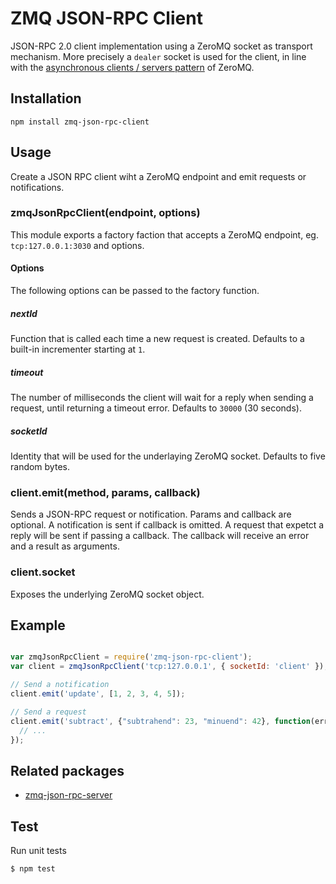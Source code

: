 # ZMQ JSON-RPC Client

JSON-RPC 2.0 client implementation using a ZeroMQ socket as transport mechanism. 
More precisely a `dealer` socket is used for the client, in line with the [asynchronous clients / servers pattern](http://zguide.zeromq.org/page:all#The-Asynchronous-Client-Server-Pattern)
of ZeroMQ.

## Installation

```
npm install zmq-json-rpc-client
```

## Usage

Create a JSON RPC client wiht a ZeroMQ endpoint and emit requests or 
notifications.

### zmqJsonRpcClient(endpoint, options)

This module exports a factory faction that accepts a ZeroMQ endpoint, eg. 
`tcp:127.0.0.1:3030` and options. 

#### Options

The following options can be passed to the factory function.

##### nextId

Function that is called each time a new request is created. Defaults to a 
built-in incrementer starting at `1`.

##### timeout

The number of milliseconds the client will wait for a reply when sending a 
request, until returning a timeout error. Defaults to `30000` (30 seconds).

##### socketId

Identity that will be used for the underlaying ZeroMQ socket. Defaults to five 
random bytes.

### client.emit(method, params, callback)

Sends a JSON-RPC request or notification. Params and callback are optional. A 
notification is sent if callback is omitted. A request that expetct a reply
will be sent if passing a callback. The callback will receive an error and a 
result as arguments.

### client.socket

Exposes the underlying ZeroMQ socket object.

## Example

```js

var zmqJsonRpcClient = require('zmq-json-rpc-client');
var client = zmqJsonRpcClient('tcp:127.0.0.1', { socketId: 'client' });

// Send a notification
client.emit('update', [1, 2, 3, 4, 5]);  

// Send a request
client.emit('subtract', {"subtrahend": 23, "minuend": 42}, function(err, result) {
  // ...
});

```

## Related packages

* [zmq-json-rpc-server](https://github.com/claudijo/zmq-json-rpc-server)

## Test

Run unit tests

`$ npm test`




